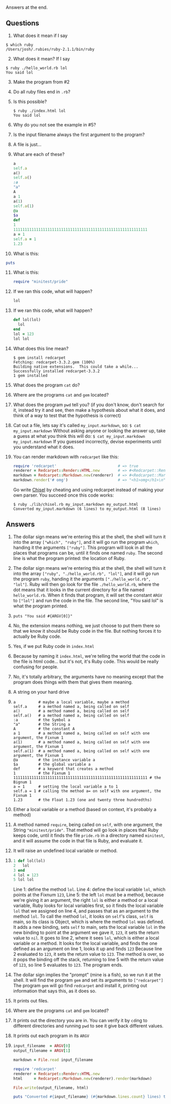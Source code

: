 Answers at the end.

Questions
---------

1. What does it mean if I say

  ```
  $ which ruby
  /Users/josh/.rubies/ruby-2.1.1/bin/ruby
  ```
2. What does it mean? If I say

  ```
  $ ruby ./hello_world.rb lol
  You said lol
  ```
3. Make the program from #2
4. Do all ruby files end in `.rb`?
5. Is this possible?

   ```
   $ ruby ./index.html lol
   You said lol
   ```
6. Why do you not see the example in #5?
7. Is the input filename always the first argument to the program?
8. A file is just...
9. What are each of these?
   ```ruby
   a
   self.a
   a()
   self.a()
   :a
   "a"
   A
   a 1
   a(1)
   self.a(1)
   @a
   $a
   def
   1
   11111111111111111111111111111111111111111111111111111111111
   a = 1
   self.a = 1
   1.23
   ```
10. What is this:
   ```ruby
   puts
   ```
11. What is this:
    ```ruby
    require "minitest/pride"
    ```
12. If we ran this code, what will happen?
    ```ruby
    lol
    ```
13. If we ran this code, what will happen?
    ```ruby
    def lol(lol)
      lol
    end
    lol = 123
    lol lol
    ```
14. What does this line mean?

    ```
    $ gem install redcarpet
    Fetching: redcarpet-3.3.2.gem (100%)
    Building native extensions.  This could take a while...
    Successfully installed redcarpet-3.3.2
    1 gem installed
    ```
15. What does the program `cat` do?
16. Where are the programs `cat` and `gem` located?
17. What does the program `pwd` tell you? (if you don't know, don't search for it,
    instead try it and see, then make a hypothesis about what it does,
    and think of a way to test that the hypothesis is correct)
18. Cat out a file, lets say it's called `my_input.markdown`, so: `$ cat my_input.markdown`
    Without asking anyone or looking the answer up, take a guess at what you think this will do: `$ cat my_input.markdown my_input.markdown`
    If you guessed incorrectly, devise experiments until you understand what it does.
19. You can render markdown with `redcarpet` like this:

    ```ruby
    require 'redcarpet'                           # => true
    renderer = Redcarpet::Render::HTML.new        # => #<Redcarpet::Render::HTML:0x007fe934876c78>
    markdown = Redcarpet::Markdown.new(renderer)  # => #<Redcarpet::Markdown:0x007fe9348769d0 @renderer=#<Redcarpet::Render::HTML:0x007fe934876c78>>
    markdown.render('# omg')                      # => "<h1>omg</h1>\n"
    ```

    Go write [Chisel](http://tutorials.jumpstartlab.com/projects/chisel.html)
    by cheating and using redcarpet instead of making your own parser.
    You succeed once this code works:

    ```
    $ ruby ./lib/chisel.rb my_input.markdown my_output.html
    Converted my_input.markdown (6 lines) to my_output.html (8 lines)
    ```


Answers
-------

1. The dollar sign means we're entering this at the shell, the shell will turn it into the array `["which", "ruby"]`,
   and it will go run the program `which`, handing it the arguments `["ruby"]`. This program will look in all the places
   that programs can be, until it finds one named `ruby`. The second line is what the program printed: the location of Ruby.
2. The dollar sign means we're entering this at the shell, the shell will turn it into the array `["ruby", "./hello_world.rb", "lol"]`,
   and it will go run the program `ruby`, handing it the arguments `["./hello_world.rb", "lol"]`. Ruby will then go look for the file
   `./hello_world.rb`, where the dot means that it looks in the current directory for a file named `hello_world.rb`. When it finds that
   program, it will set the constant `ARGV` to `["lol"]` and run the code in the file. The second line, "You said lol" is what the program
   printed.
3. `puts "You said #{ARGV[0]}"`
4. No, the extension means nothing, we just choose to put them there so that we know it should be Ruby code in the file.
   But nothing forces it to actually be Ruby code.
5. Yes, if we put Ruby code in `index.html`
6. Because by naming it `index.html`, we're telling the world that the code in the file is html code... but it's not, it's Ruby code.
   This would be really confusing for people.
7. No, it's totally arbitrary, the arguments have no meaning except that the program does things with them that gives them meaning.
8. A string on your hard drive
9. ```
   a          # maybe a local variable, maybe a method
   self.a     # a method named a, being called on self
   a()        # a method named a, being called on self
   self.a()   # a method named a, being called on self
   :a         # the Symbol a
   "a"        # the String a
   A          # the constant A
   a 1        # a method named a, being called on self with one argument, the Fixnum 1
   a(1)       # a method named a, being called on self with one argument, the Fixnum 1
   self.a(1)  # a method named a, being called on self with one argument, the Fixnum 1
   @a         # the instance variable a
   $a         # the global variable a
   def        # a keyword that creates a method
   1          # the Fixnum 1
   11111111111111111111111111111111111111111111111111111111111 # the Bignum 1
   a = 1      # setting the local variable a to 1
   self.a = 1 # calling the method a= on self with one argument, the Fixnum 1
   1.23       # the Float 1.23 (one and twenty three hundredths)
   ```
10. Either a local variable or a method (based on context, it's probably a method)
11. A method named `require`, being called on `self`, with one argument, the String `"minitest/pride"`.
    That method will go look in places that Ruby keeps code, until it finds the file `pride.rb` in a directory
    named `minitest`, and it will assume the code in that file is Ruby, and evaluate it.
12. It will raise an undefined local variable or method.
13. ```ruby
    1 def lol(lol)
    2   lol
    3 end
    4 lol = 123
    5 lol lol
    ```

    Line 1: define the method `lol`. Line 4: define the local variable `lol`, which points at the Fixnum `123`,
    Line 5: the left `lol` must be a method, because we're giving it an argument, the right `lol` is either a
    method or a local variable, Ruby looks for local variables first, so it finds the local variable `lol` that
    we assigned on line 4, and passes that as an argument to the method `lol`. To call the method `lol`, it looks
    on `self`'s class, `self` is main, so its class is Object, which is where the method `lol` was defined.
    It adds a new binding, sets `self` to main, sets the local variable `lol` in the new binding to point at the argument
    we gave it, `123`, it sets the return value to `nil`. It goes to line 2, where it sees `lol`, which is either a local variable
    or a method. It looks for the local variable, and finds the one defined as an argument on line 1, looks it up and finds `123`
    Because line 2 evaluated to `123`, it sets the return value to `123`. The method is over, so it pops the binding off the stack,
    returning to line 5 with the return value of `123`, so line 5 evaluates to `123`. The program ends.
14. The dollar sign implies the "prompt" (mine is a fish), so we run it at the shell. It will find the program `gem` and set its arguments to `["redcarpet"]`
    The program `gem` will go find `redcarpet` and install it, printing out information that says this, as it does so.
15. It prints out files.
16. Where are the programs `cat` and `gem` located?
17. It prints out the directory you are in. You can verify it by `cd`ing to different directories and running `pwd` to see it give back different values.
18. It prints out each program in its `ARGV`
19. ```ruby
    input_filename  = ARGV[0]
    output_filename = ARGV[1]

    markdown = File.read input_filename

    require 'redcarpet'
    renderer = Redcarpet::Render::HTML.new
    html     = Redcarpet::Markdown.new(renderer).render(markdown)

    File.write(output_filename, html)

    puts "Converted #{input_filename} (#{markdown.lines.count} lines) to #{output_filename} (#{html.lines.count} lines)"
    ```
